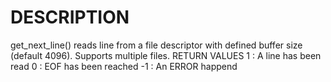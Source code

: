 # DESCRIPTION

get_next_line() reads line from a file descriptor
with defined buffer size (default 4096). Supports multiple files.
RETURN VALUES
	 1 : A line has been read
	 0 : EOF has been reached
	-1 : An ERROR happend
